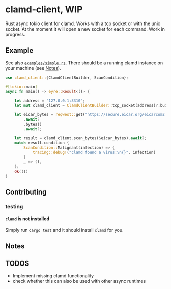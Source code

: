# clamd-client, WIP

Rust async tokio client for clamd. Works with a tcp socket or with the unix socket. At the moment it will open a
new socket for each command. Work in progress.

## Example
See also [`examples/simple.rs`](https://github.com/LevitatingOrange/clamd-client/blob/main/examples/simple.rs).
There should be a running clamd instance on your machine (see [Notes](#running-clamd)).
```rust
use clamd_client::{ClamdClientBuilder, ScanCondition};

#[tokio::main]
async fn main() -> eyre::Result<()> {

    let address = "127.0.0.1:3310";
    let mut clamd_client = ClamdClientBuilder::tcp_socket(address)?.build();

    let eicar_bytes = reqwest::get("https://secure.eicar.org/eicarcom2.zip")
        .await?
        .bytes()
        .await?;

    let result = clamd_client.scan_bytes(&eicar_bytes).await?;
    match result.condition {
        ScanCondition::Malignant(infection) => {
            tracing::debug!("clamd found a virus:\n{}", infection)
        }
        _ => (),
    };
    Ok(())
}
```

## Contributing
### testing
#### `clamd` is not installed

Simply run `cargo test` and it should install `clamd` for you.

## Notes
## TODOS
- Implement missing clamd functionality
- check whether this can also be used with other async runtimes
